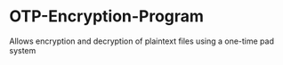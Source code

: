 # OTP-Encryption-Program
Allows encryption and decryption of plaintext files using a one-time pad system
